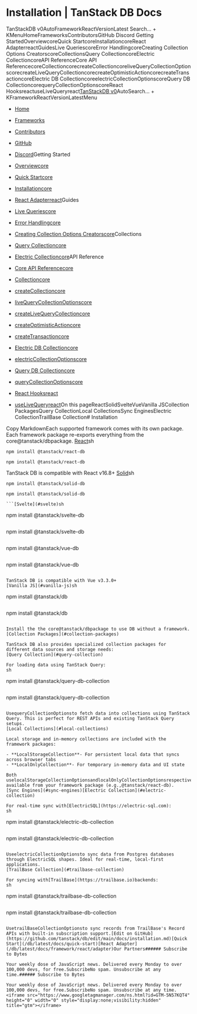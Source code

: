 # Installation | TanStack DB Docs

TanStackDB v0AutoFrameworkReactVersionLatest Search... + KMenuHomeFrameworksContributorsGitHub Discord Getting StartedOverviewcoreQuick StartcoreInstallationcoreReact AdapterreactGuidesLive QueriescoreError HandlingcoreCreating Collection Options CreatorscoreCollectionsQuery CollectioncoreElectric CollectioncoreAPI ReferenceCore API ReferencecoreCollectioncorecreateCollectioncoreliveQueryCollectionOptionscorecreateLiveQueryCollectioncorecreateOptimisticActioncorecreateTransactioncoreElectric DB CollectioncoreelectricCollectionOptionscoreQuery DB CollectioncorequeryCollectionOptionscoreReact HooksreactuseLiveQueryreact[TanStack](/)[DB v0](/db)AutoSearch... + KFrameworkReactVersionLatestMenu

- [Home](/db/latest)
- [Frameworks](/db/latest/docs/framework)
- [Contributors](/db/latest/docs/contributors)
- [GitHub](https://github.com/tanstack/db)
- [Discord](https://tlinz.com/discord)Getting Started

- [Overviewcore](/db/latest/docs/overview)
- [Quick Startcore](/db/latest/docs/quick-start)
- [Installationcore](/db/latest/docs/installation)
- [React Adapterreact](/db/latest/docs/framework/react/adapter)Guides

- [Live Queriescore](/db/latest/docs/guides/live-queries)
- [Error Handlingcore](/db/latest/docs/guides/error-handling)
- [Creating Collection Options Creatorscore](/db/latest/docs/guides/collection-options-creator)Collections

- [Query Collectioncore](/db/latest/docs/collections/query-collection)
- [Electric Collectioncore](/db/latest/docs/collections/electric-collection)API Reference

- [Core API Referencecore](/db/latest/docs/reference/index)
- [Collectioncore](/db/latest/docs/reference/interfaces/collection)
- [createCollectioncore](/db/latest/docs/reference/functions/createcollection)
- [liveQueryCollectionOptionscore](/db/latest/docs/reference/functions/livequerycollectionoptions)
- [createLiveQueryCollectioncore](/db/latest/docs/reference/functions/createlivequerycollection)
- [createOptimisticActioncore](/db/latest/docs/reference/functions/createoptimisticaction)
- [createTransactioncore](/db/latest/docs/reference/functions/createtransaction)
- [Electric DB Collectioncore](/db/latest/docs/reference/electric-db-collection/index)
- [electricCollectionOptionscore](/db/latest/docs/reference/electric-db-collection/functions/electriccollectionoptions)
- [Query DB Collectioncore](/db/latest/docs/reference/query-db-collection/index)
- [queryCollectionOptionscore](/db/latest/docs/reference/query-db-collection/functions/querycollectionoptions)
- [React Hooksreact](/db/latest/docs/framework/react/reference/index)
- [useLiveQueryreact](/db/latest/docs/framework/react/reference/functions/uselivequery)On this pageReactSolidSvelteVueVanilla JSCollection PackagesQuery CollectionLocal CollectionsSync EnginesElectric CollectionTrailBase Collection# Installation

Copy MarkdownEach supported framework comes with its own package. Each framework package re-exports everything from the core@tanstack/dbpackage.
[React](#react)sh

```
npm install @tanstack/react-db

```

```
npm install @tanstack/react-db

```

TanStack DB is compatible with React v16.8+
[Solid](#solid)sh

```
npm install @tanstack/solid-db

```

```
npm install @tanstack/solid-db

```[Svelte](#svelte)sh

```
npm install @tanstack/svelte-db

```

```
npm install @tanstack/svelte-db

```[Vue](#vue)sh

```
npm install @tanstack/vue-db

```

```
npm install @tanstack/vue-db

```

TanStack DB is compatible with Vue v3.3.0+
[Vanilla JS](#vanilla-js)sh

```
npm install @tanstack/db

```

```
npm install @tanstack/db

```

Install the the core@tanstack/dbpackage to use DB without a framework.
[Collection Packages](#collection-packages)

TanStack DB also provides specialized collection packages for different data sources and storage needs:
[Query Collection](#query-collection)

For loading data using TanStack Query:
sh

```
npm install @tanstack/query-db-collection

```

```
npm install @tanstack/query-db-collection

```

UsequeryCollectionOptionsto fetch data into collections using TanStack Query. This is perfect for REST APIs and existing TanStack Query setups.
[Local Collections](#local-collections)

Local storage and in-memory collections are included with the framework packages:

- **LocalStorageCollection**- For persistent local data that syncs across browser tabs
- **LocalOnlyCollection**- For temporary in-memory data and UI state

Both uselocalStorageCollectionOptionsandlocalOnlyCollectionOptionsrespectively, available from your framework package (e.g.,@tanstack/react-db).
[Sync Engines](#sync-engines)[Electric Collection](#electric-collection)

For real-time sync with[ElectricSQL](https://electric-sql.com):
sh

```
npm install @tanstack/electric-db-collection

```

```
npm install @tanstack/electric-db-collection

```

UseelectricCollectionOptionsto sync data from Postgres databases through ElectricSQL shapes. Ideal for real-time, local-first applications.
[TrailBase Collection](#trailbase-collection)

For syncing with[TrailBase](https://trailbase.io)backends:
sh

```
npm install @tanstack/trailbase-db-collection

```

```
npm install @tanstack/trailbase-db-collection

```

UsetrailBaseCollectionOptionsto sync records from TrailBase's Record APIs with built-in subscription support.[Edit on GitHub](https://github.com/tanstack/db/edit/main/docs/installation.md)[Quick Start](/db/latest/docs/quick-start)[React Adapter](/db/latest/docs/framework/react/adapter)Our Partners###### Subscribe to Bytes

Your weekly dose of JavaScript news. Delivered every Monday to over 100,000 devs, for free.SubscribeNo spam. Unsubscribe at any time.###### Subscribe to Bytes

Your weekly dose of JavaScript news. Delivered every Monday to over 100,000 devs, for free.SubscribeNo spam. Unsubscribe at any time.<iframe src="https://www.googletagmanager.com/ns.html?id=GTM-5N57KQT4" height="0" width="0" style="display:none;visibility:hidden" title="gtm"></iframe>
